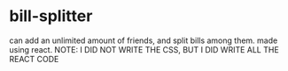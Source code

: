 # bill-splitter
can add an unlimited amount of friends, and split bills among them. made using react.
NOTE: I DID NOT WRITE THE CSS, BUT I DID WRITE ALL THE REACT CODE
